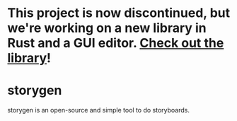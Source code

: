 # This project is now discontinued, but we're working on a new library in Rust and a GUI editor. [Check out the library](https://crates.io/crates/osb)!

# storygen

storygen is an open-source and simple tool to do storyboards.
